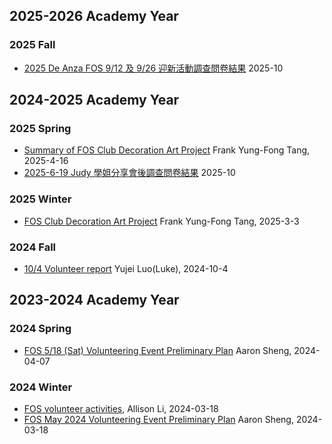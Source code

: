 
## 2025-2026 Academy Year
### 2025 Fall 
* [2025 De Anza FOS 9/12 及 9/26 迎新活動調查問卷結果](https://docs.google.com/presentation/d/1owf93gc33jjhJgKKVTie6-cgsqXnh2IKGsN_t96XN1c) 2025-10

## 2024-2025 Academy Year
### 2025 Spring 
* [Summary of FOS Club Decoration Art Project](https://docs.google.com/presentation/d/16YJvW5aRGgiWBimNJC_f6NEYl5ZheggrcGZEfZ7e3RI) Frank Yung-Fong Tang, 2025-4-16
* [2025-6-19 Judy 學姐分享會後調查問卷結果](https://docs.google.com/presentation/d/1njF3kC-_iAIXjQL2WPL9rbv-4koKebXMpDxXddW9xzw) 2025-10

### 2025 Winter 
* [FOS Club Decoration Art Project](https://docs.google.com/presentation/d/1o5IGoaNvWeGQYgala9ZOFhfYDi4CLg1d3EqFNn9ksMo) Frank Yung-Fong Tang, 2025-3-3

### 2024 Fall 
* [10/4 Volunteer report](https://docs.google.com/presentation/d/1cWCMIaBZLmvs5zwY1ryvMvJGvVx0ifQiM2gPkMccScU) Yujei Luo(Luke), 2024-10-4

## 2023-2024 Academy Year
### 2024 Spring 
* [FOS  5/18 (Sat) Volunteering Event Preliminary Plan](https://docs.google.com/presentation/d/1MHPW00JwycKKeFr1Sdb_37aOpofcjIwdTyxWtP7fxig) Aaron Sheng, 2024-04-07
### 2024 Winter 
* [FOS volunteer activities](https://docs.google.com/presentation/d/18890JviJlkviFvAGlRK3DyC71VJngJMbYWPptd-_A_M), Allison Li, 2024-03-18
* [FOS May 2024 Volunteering Event Preliminary Plan](https://docs.google.com/presentation/d/18g8wWZbLQgbYsp8ApoYveOE76DVVMJZahjGoVqDpXu4) Aaron Sheng, 2024-03-18


